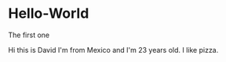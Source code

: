 # Hello-World
The first one 

Hi this is David I'm from Mexico and I'm 23 years old.
I like pizza. 
